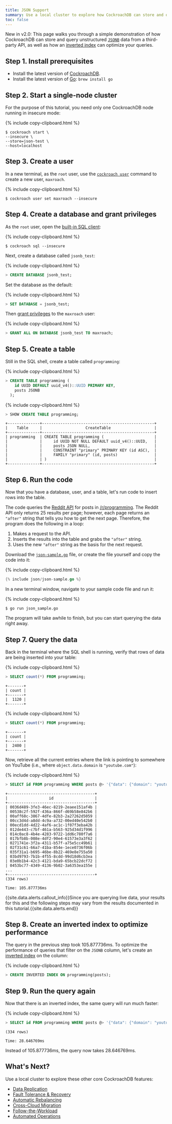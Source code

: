 ```yaml
---
title: JSON Support
summary: Use a local cluster to explore how CockroachDB can store and query unstructured JSONB data.
toc: false
---
```


<span class="version-tag">New in v2.0:</span> This page walks you through a simple demonstration of how CockroachDB can store and query unstructured [`JSONB`](jsonb.html) data from a third-party API, as well as how an [inverted index](inverted-indexes.html) can optimize your queries.

<div id="toc"></div>

## Step 1. Install prerequisites

- Install the latest version of [CockroachDB](install-cockroachdb.html).
- Install the latest version of [Go](https://golang.org/dl/): `brew install go`

## Step 2. Start a single-node cluster

For the purpose of this tutorial, you need only one CockroachDB node running in insecure mode:

{% include copy-clipboard.html %}
~~~ shell
$ cockroach start \
--insecure \
--store=json-test \
--host=localhost
~~~

## Step 3. Create a user

In a new terminal, as the `root` user, use the [`cockroach user`](create-and-manage-users.html) command to create a new user, `maxroach`.

{% include copy-clipboard.html %}
~~~ shell
$ cockroach user set maxroach --insecure
~~~

## Step 4. Create a database and grant privileges

As the `root` user, open the [built-in SQL client](use-the-built-in-sql-client.html):

{% include copy-clipboard.html %}
~~~ shell
$ cockroach sql --insecure
~~~

Next, create a database called `jsonb_test`:

{% include copy-clipboard.html %}
~~~ sql
> CREATE DATABASE jsonb_test;
~~~

Set the database as the default:

{% include copy-clipboard.html %}
~~~ sql
> SET DATABASE = jsonb_test;
~~~

Then [grant privileges](grant.html) to the `maxroach` user:

{% include copy-clipboard.html %}
~~~ sql
> GRANT ALL ON DATABASE jsonb_test TO maxroach;
~~~

## Step 5. Create a table

Still in the SQL shell, create a table called `programming`:

{% include copy-clipboard.html %}
~~~ sql
> CREATE TABLE programming (
    id UUID DEFAULT uuid_v4()::UUID PRIMARY KEY,
    posts JSONB
  );
~~~

{% include copy-clipboard.html %}
~~~ sql
> SHOW CREATE TABLE programming;
~~~
~~~
+--------------+-------------------------------------------------+
|    Table     |                   CreateTable                   |
+--------------+-------------------------------------------------+
| programming  | CREATE TABLE programming (                      |
|              |     id UUID NOT NULL DEFAULT uuid_v4()::UUID,   |
|              |     posts JSON NULL,                            |
|              |     CONSTRAINT "primary" PRIMARY KEY (id ASC),  |
|              |     FAMILY "primary" (id, posts)                |
|              | )                                               |
+--------------+-------------------------------------------------+
~~~

## Step 6. Run the code

Now that you have a database, user, and a table, let's run code to insert rows into the table.

The code queries the [Reddit API](https://www.reddit.com/dev/api/) for posts in [/r/programming](https://www.reddit.com/r/programming/). The Reddit API only returns 25 results per page; however, each page returns an `"after"` string that tells you how to get the next page. Therefore, the program does the following in a loop:

1. Makes a request to the API.
2. Inserts the results into the table and grabs the `"after"` string.
3. Uses the new `"after"` string as the basis for the next request.

Download the <a href="https://raw.githubusercontent.com/cockroachdb/docs/master/_includes/json/json-sample.go" download><code>json-sample.go</code></a> file, or create the file yourself and copy the code into it:

{% include copy-clipboard.html %}
~~~ go
{% include json/json-sample.go %}
~~~

In a new terminal window, navigate to your sample code file and run it:

{% include copy-clipboard.html %}
~~~ shell
$ go run json_sample.go
~~~

The program will take awhile to finish, but you can start querying the data right away.

## Step 7. Query the data

Back in the terminal where the SQL shell is running, verify that rows of data are being inserted into your table:

{% include copy-clipboard.html %}
~~~ sql
> SELECT count(*) FROM programming;
~~~
~~~
+-------+
| count |
+-------+
|  1120 |
+-------+
~~~

{% include copy-clipboard.html %}
~~~ sql
> SELECT count(*) FROM programming;
~~~
~~~
+-------+
| count |
+-------+
|  2400 |
+-------+
~~~

Now, retrieve all the current entries where the link is pointing to somewhere on YouTube (i.e., where `object.data.domain` is `"youtube.com"`):

{% include copy-clipboard.html %}
~~~ sql
> SELECT id FROM programming WHERE posts @> '{"data": {"domain": "youtube.com"}}';
~~~
~~~
+--------------------------------------+
|                  id                  |
+--------------------------------------+
| 0036d489-3fe3-46ec-8219-2eaee151af4b |
| 00538c2f-592f-436a-866f-d69b58e842b6 |
| 00aff68c-3867-4dfe-82b3-2a27262d5059 |
| 00cc3d4d-a8dd-4c9a-a732-00ed40e542b0 |
| 00ecd1dd-4d22-4af6-ac1c-1f07f3eba42b |
| 012de443-c7bf-461a-b563-925d34d1f996 |
| 014c0ac8-4b4e-4283-9722-1dd6c780f7a6 |
| 017bfb8b-008e-4df2-90e4-61573e3a3f62 |
| 0271741e-3f2a-4311-b57f-a75e5cc49b61 |
| 02f31c61-66a7-41ba-854e-1ece0736f06b |
| 035f31a1-b695-46be-8b22-469e8e755a50 |
| 03bd9793-7b1b-4f55-8cdd-99d18d6cb3ea |
| 03e0b1b4-42c3-4121-bda9-65bcb22dcf72 |
| 0453bc77-4349-4136-9b02-3a6353ea155e |
...
+--------------------------------------+
(334 rows)

Time: 105.877736ms
~~~

{{site.data.alerts.callout_info}}Since you are querying live data, your results for this and the following steps may vary from the results documented in this tutorial.{{site.data.alerts.end}}

## Step 8. Create an inverted index to optimize performance

The query in the previous step took 105.877736ms. To optimize the performance of queries that filter on the `JSONB` column, let's create an [inverted index](inverted-indexes.html) on the column:

{% include copy-clipboard.html %}
~~~ sql
> CREATE INVERTED INDEX ON programming(posts);
~~~

## Step 9. Run the query again

Now that there is an inverted index, the same query will run much faster:

{% include copy-clipboard.html %}
~~~ sql
> SELECT id FROM programming WHERE posts @> '{"data": {"domain": "youtube.com"}}';
~~~
~~~
(334 rows)

Time: 28.646769ms
~~~

Instead of 105.877736ms, the query now takes 28.646769ms.

## What's Next?

Use a local cluster to explore these other core CockroachDB features:

- [Data Replication](demo-data-replication.html)
- [Fault Tolerance & Recovery](demo-fault-tolerance-and-recovery.html)
- [Automatic Rebalancing](demo-automatic-rebalancing.html)
- [Cross-Cloud Migration](demo-automatic-cloud-migration.html)
- [Follow-the-Workload](demo-follow-the-workload.html)
- [Automated Operations](orchestrate-a-local-cluster-with-kubernetes-insecure.html)
